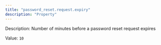 ```yaml
---
title: "password_reset.request.expiry"
description: "Property"
---
```


Description: Number of minutes before a password reset request expires

Value: `10`